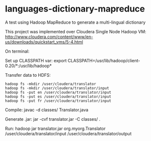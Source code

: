 # languages-dictionary-mapreduce
A test using Hadoop MapReduce to generate a multi-lingual dictionary

This project was implemented over Cloudera Single Node Hadoop VM:
http://www.cloudera.com/content/www/en-us/downloads/quickstart_vms/5-4.html

On terminal:

Set up CLASSPATH var:
export CLASSPATH=/usr/lib/hadoop/client-0.20/\*:/usr/lib/hadoop\*

Transfer data to HDFS:
```
hadoop fs -mkdir /user/cloudera/translator
hadoop fs -mkdir /user/cloudera/translator/input
hadoop fs -put en /user/cloudera/translator/input
hadoop fs -put es /user/cloudera/translator/input
hadoop fs -put fr /user/cloudera/translator/input
```

Compile:
javac -d classes/ Translator.java

Generate .jar:
jar -cvf translator.jar -C classes/ .

Run:
hadoop jar translator.jar org.myorg.Translator /user/cloudera/translator/input /user/cloudera/translator/output
